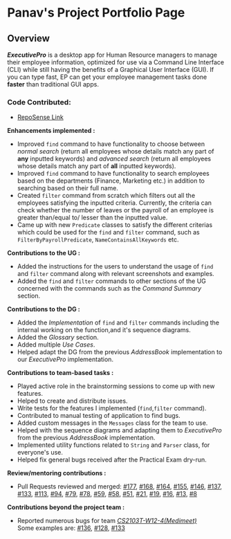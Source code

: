 # Panav's Project Portfolio Page 

## Overview

***ExecutivePro*** is a desktop app for Human Resource managers to manage their employee information, optimized for use via a Command Line Interface (CLI) while still having the benefits of a Graphical User Interface (GUI).
If you can type fast, EP can get your employee management tasks done **faster** than traditional GUI apps.


### Code Contributed:
- [RepoSense Link](https://nus-cs2103-ay2223s2.github.io/tp-dashboard/?search=panavdua&breakdown=true&sort=groupTitle%20dsc&sortWithin=title&since=2023-02-17&timeframe=commit&mergegroup=&groupSelect=groupByRepos&checkedFileTypes=docs~functional-code~test-code~other)

**Enhancements implemented :**
- Improved `find` command to have functionality to choose between _normal search_
  (return all employees whose details match any part of **any** inputted keywords) and _advanced search_
  (return all employees whose details match any part of **all** inputted keywords). 
- Improved `find` command to have functionality to search employees based on the departments (Finance, Marketing etc.)
in addition to searching based on their full name.
- Created `filter` command from scratch which filters out all the employees satisfying the inputted criteria. Currently,
the criteria can check whether the number of leaves or the payroll of an employee is greater than/equal to/
lesser than the inputted value.
- Came up with new `Predicate` classes to satisfy the different criterias which could be used for the `find`
and `filter` command, such as `FilterByPayrollPredicate`, `NameContainsAllKeywords` etc.

**Contributions to the UG :**
- Added the instructions for the users to understand the usage of `find` and `filter` command along with relevant screenshots and examples.
- Added the `find` and `filter` commands to other sections of the UG concerned with the commands such as the _Command Summary_ section.


**Contributions to the DG :**
- Added the _Implementation_ of `find` and `filter` commands including the internal working on the function,and it's sequence diagrams.
- Added the _Glossary_ section.
- Added multiple _Use Cases_.
- Helped adapt the DG from the previous _AddressBook_ implementation to our _ExecutivePro_ implementation.

**Contributions to team-based tasks :**
- Played active role in the brainstorming sessions to come up with new features.
- Helped to create and distribute issues.
- Write tests for the features I implemented (`find`,`filter` command).
- Contributed to manual testing of application to find bugs.
- Added custom messages in the `Messages` class for the team to use.
- Helped with the sequence diagrams and adapting them to _ExecutivePro_ from the previous _AddressBook_ implementation.
- Implemented utility functions related to `String` and `Parser` class, for everyone's use.
- Helped fix general bugs received after the Practical Exam dry-run. 

**Review/mentoring contributions :**
- Pull Requests reviewed and merged: 
[#177](https://github.com/AY2223S2-CS2103T-W09-4/tp/pull/177),
[#168](https://github.com/AY2223S2-CS2103T-W09-4/tp/pull/168),
[#164](https://github.com/AY2223S2-CS2103T-W09-4/tp/pull/164),
[#155](https://github.com/AY2223S2-CS2103T-W09-4/tp/pull/155),
[#146](https://github.com/AY2223S2-CS2103T-W09-4/tp/pull/146),
[#137](https://github.com/AY2223S2-CS2103T-W09-4/tp/pull/137),
[#133](https://github.com/AY2223S2-CS2103T-W09-4/tp/pull/133),
[#113](https://github.com/AY2223S2-CS2103T-W09-4/tp/pull/113),
[#94](https://github.com/AY2223S2-CS2103T-W09-4/tp/pull/94),
[#79](https://github.com/AY2223S2-CS2103T-W09-4/tp/pull/79),
[#78](https://github.com/AY2223S2-CS2103T-W09-4/tp/pull/78),
[#59](https://github.com/AY2223S2-CS2103T-W09-4/tp/pull/59),
[#58](https://github.com/AY2223S2-CS2103T-W09-4/tp/pull/58),
[#51](https://github.com/AY2223S2-CS2103T-W09-4/tp/pull/51),
[#21](https://github.com/AY2223S2-CS2103T-W09-4/tp/pull/21),
[#19](https://github.com/AY2223S2-CS2103T-W09-4/tp/pull/19),
[#16](https://github.com/AY2223S2-CS2103T-W09-4/tp/pull/16),
[#13](https://github.com/AY2223S2-CS2103T-W09-4/tp/pull/13),
[#8](https://github.com/AY2223S2-CS2103T-W09-4/tp/pull/8)


**Contributions beyond the project team :**
- Reported numerous bugs for team [_CS2103T-W12-4(Medimeet)_](https://github.com/AY2223S2-CS2103T-W12-4/tp)  
  Some examples are: [#136](https://github.com/AY2223S2-CS2103T-W12-4/tp/issues/136), [#128](https://github.com/AY2223S2-CS2103T-W12-4/tp/issues/128),
[#133](https://github.com/AY2223S2-CS2103T-W12-4/tp/issues/133)

